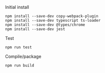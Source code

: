 Initial install

```npm install --save-dev webpack webpack-cli
npm install --save-dev copy-webpack-plugin
npm install --save-dev typescript ts-loader
npm install --save-dev @types/chrome
npm install --save-dev jest
```

Test

```npm run test```

Compile/package

```npm run build```

